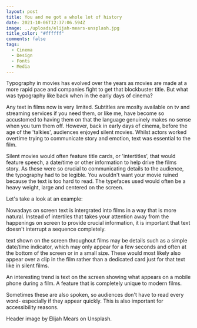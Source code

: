 ```yaml
---
layout: post
title: You and me got a whole lot of history
date: 2021-10-06T12:37:06.594Z
image: ../uploads/elijah-mears-unsplash.jpg
title_color: "#ffffff"
comments: false
tags:
  - Cinema
  - Design
  - Fonts
  - Media
---
```

Typography in movies has evolved over the years as movies are made at a more rapid pace and companies fight to get that blockbuster title. But what was typography like back when in the early days of cinema?

Any text in films now is very limited. Subtitles are moslty available on tv and streaming services if you need them, or like me, have become so accustomed to having them on that the language genuinely makes no sense when you turn them off. However, back in early days of cinema, before the age of the 'talkies', audiences enjoyed silent movies. Whilst actors worked overtime trying to communicate story and emotion, text was essential to the film.

Silent movies would often feature title cards, or 'intertitles', that would feature speech, a date/time or other information to help drive the films story. As these were so crucial to communicating details to the audience, the typography had to be legible. You wouldn't want your movie ruined because the text is too hard to read. The typefaces used would often be a heavy weight, large and centered on the screen.  

Let's take a look at an example:

Nowadays on screen text is intergrated into films in a way that is more natural. Instead of intertiles that takes your attention away from the happenings on screen to provide crucial information, it is important that text doesn't interrupt a sequence completely. 

 text shown on the screen throughout films may be details such as a simple date/time indicator, which may only appear for a few seconds and often at the bottom of the screen or in a small size. These would most likely also appear over a clip in the film rather than a dedicated card just for that text like in silent films. 

An interesting trend is text on the screen showing what appears on a mobile phone during a film. A feature that is completely unique to modern films.

Sometimes these are also spoken, so audiences don't have to read every word- especially if they appear quickly. This is also important for accessibility reasons. 

Header image by Elijah Mears on Unsplash.